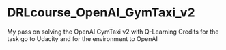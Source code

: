 # DRLcourse_OpenAI_GymTaxi_v2
My pass on solving the OpenAI GymTaxi v2 with Q-Learning
Credits for the task go to Udacity and for the environment to OpenAI

